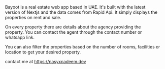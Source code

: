 Bayoot is a real estate web app based in UAE. It's built with the latest version of Nextjs and the data comes from Rapid Api. It simply displays the properties on rent and sale.

On every property there are details about the agency providing the property. You can contact the agent through the contact number or whatsapp link.

You can also filter the properties based on the number of rooms, facilities or location to get your desired property.

contact me at https://nasyxnadeem.dev
